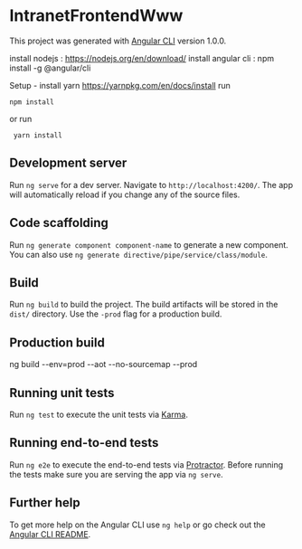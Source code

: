 # IntranetFrontendWww

This project was generated with [Angular CLI](https://github.com/angular/angular-cli) version 1.0.0.


install nodejs  :  https://nodejs.org/en/download/
install angular cli : npm install -g @angular/cli


Setup  - 
install yarn  https://yarnpkg.com/en/docs/install
run

``` 
npm install 
```
or run
```
 yarn install
```

## Development server

Run `ng serve` for a dev server. Navigate to `http://localhost:4200/`. The app will automatically reload if you change any of the source files.

## Code scaffolding

Run `ng generate component component-name` to generate a new component. You can also use `ng generate directive/pipe/service/class/module`.

## Build

Run `ng build` to build the project. The build artifacts will be stored in the `dist/` directory. Use the `-prod` flag for a production build.


## Production build
ng build --env=prod  --aot --no-sourcemap --prod


## Running unit tests

Run `ng test` to execute the unit tests via [Karma](https://karma-runner.github.io).

## Running end-to-end tests

Run `ng e2e` to execute the end-to-end tests via [Protractor](http://www.protractortest.org/).
Before running the tests make sure you are serving the app via `ng serve`.

## Further help

To get more help on the Angular CLI use `ng help` or go check out the [Angular CLI README](https://github.com/angular/angular-cli/blob/master/README.md).